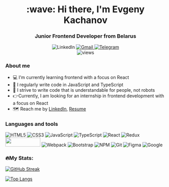 <div id="header" align="center">
<h1>:wave: Hi there, I'm Evgeny Kachanov </h1>
<h3>Junior Frontend Developer from Belarus</h3>
  
  <div id="social" align="center>
<a href="https://linkedin.com/in/pain4metoo">
  <img src="https://img.shields.io/badge/linkedin-%230077B5.svg?style=for-the-badge&logo=linkedin&logoColor=white" alt="LinkedIn"/>
</a>
    <a href="https://pain4metoo@gmail.com">
  <img src="https://img.shields.io/badge/Gmail-D14836?style=for-the-badge&logo=gmail&logoColor=white" alt="Gmail"/>
</a>
<a href="https://t.me/pain4metoo">
  <img src="https://img.shields.io/badge/Telegram-blue?style=for-the-badge&logo=telegram&logoColor=white" alt="Telegram"/>
</a>
</div>
  <img src="https://komarev.com/ghpvc/?username=pain4metoo&style=flat-square&color=blue" alt="views"/>
</div>

### About me

-  :computer: I’m currently learning frontend with a focus on React
-  :green_heart: I regularly write code in JavaScript and TypeScript
-  :robot: I strive to write code that is understandable for people, not robots
-  :point_right:Currently, I am looking for an internship in frontend development with a focus on React
-  :world_map: Reach me by [LinkedIn](https://linkedin.com/in/pain4metoo), [Resume](https://smallpdf.com/ru/file#s=767a5508-3e7f-46b3-8e84-276b4adff081)

### Languages and tools

![HTML5](https://img.shields.io/badge/html5-%23E34F26.svg?style=for-the-badge&logo=html5&logoColor=white)
![CSS3](https://img.shields.io/badge/css3-%231572B6.svg?style=for-the-badge&logo=css3&logoColor=white)
![JavaScript](https://img.shields.io/badge/javascript-%23323330.svg?style=for-the-badge&logo=javascript&logoColor=%23F7DF1E)
![TypeScript](https://img.shields.io/badge/typescript-%23007ACC.svg?style=for-the-badge&logo=typescript&logoColor=white)
![React](https://img.shields.io/badge/react-%2320232a.svg?style=for-the-badge&logo=react&logoColor=%2361DAFB)
![Redux](https://img.shields.io/badge/redux-%23593d88.svg?style=for-the-badge&logo=redux&logoColor=white)
<img src="https://pixijs.download/pixijs-banner-no-version.png?v=1" width="110" height="28">
![Webpack](https://img.shields.io/badge/webpack-%238DD6F9.svg?style=for-the-badge&logo=webpack&logoColor=black)
![Bootstrap](https://img.shields.io/badge/bootstrap-%238511FA.svg?style=for-the-badge&logo=bootstrap&logoColor=white)
![NPM](https://img.shields.io/badge/NPM-%23CB3837.svg?style=for-the-badge&logo=npm&logoColor=white)
![Git](https://img.shields.io/badge/git-%23F05033.svg?style=for-the-badge&logo=git&logoColor=white)
![Figma](https://img.shields.io/badge/figma-%23F24E1E.svg?style=for-the-badge&logo=figma&logoColor=white)
![Google](https://img.shields.io/badge/google-4285F4?style=for-the-badge&logo=google&logoColor=white)

### :fire:My Stats:
[![GitHub Streak](https://streak-stats.demolab.com?user=pain4metoo&theme=dark)](https://git.io/streak-stats)

[![Top Langs](https://github-readme-stats.vercel.app/api/top-langs/?username=pain4metoo&layout=compact&theme=vision-friendly-dark)](https://github.com/anuraghazra/github-readme-stats)








